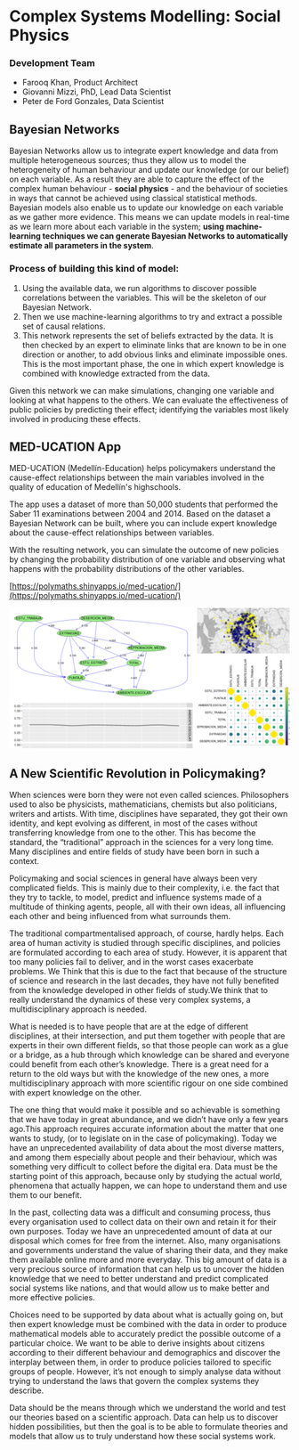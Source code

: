 # Complex Systems Modelling: Social Physics
### Development Team
- Farooq Khan, Product Architect
- Giovanni Mizzi, PhD, Lead Data Scientist
- Peter de Ford Gonzales, Data Scientist
## Bayesian Networks
Bayesian Networks allow us to integrate expert knowledge and data from multiple heterogeneous sources; thus they allow us to model the heterogeneity of human behaviour  and update our knowledge (or our belief) on each variable.   As  a  result  they  are  able  to  capture  the  effect  of  the complex human behaviour - **social physics** - and the behaviour of societies in ways that cannot be achieved using classical statistical methods. Bayesian models also  enable  us  to  update  our  knowledge  on  each  variable as we gather more evidence.  This means we can update models in real-time as we learn more about each variable in the system; **using machine-learning techniques we can generate Bayesian Networks to automatically estimate all parameters in the system**.

### Process of building this kind of model:

1. Using the available data, we run algorithms to discover possible correlations between the variables.  This will be the skeleton of our Bayesian Network.
2. Then we use machine-learning algorithms to try and extract a possible set of causal relations.
3. This  network  represents  the  set  of  beliefs  extracted  by  the  data. It is then checked by an expert to eliminate links that are known to be in one direction or another, to add obvious links and eliminate impossible ones. This is the most important phase, the one in which expert knowledge is combined with knowledge extracted from the data.

Given this network we can make simulations, changing one variable and looking at what happens to the others. We can evaluate the effectiveness of public policies by predicting their effect; identifying the variables most likely involved in producing these effects.

## MED-UCATION App
MED-UCATION (Medellín-Education) helps policymakers understand the cause-effect relationships between the main variables involved in the quality of education of Medellín's highschools.

The app uses a dataset of more than 50,000 students that performed the Saber 11 examinations between 2004 and 2014. Based on the dataset a Bayesian Network can be built, where you can include expert knowledge about the cause-effect relationships between variables.

With the resulting network, you can simulate the outcome of new policies by changing the probability distribution of one variable and observing what happens with the probability distributions of the other variables.

[https://polymaths.shinyapps.io/med-ucation/](https://polymaths.shinyapps.io/med-ucation/)

![my image](images/Visualisations%20Collage.png)

## A New Scientific Revolution in Policymaking?

When sciences were born they were not even called sciences. Philosophers used to also be physicists, mathematicians, chemists but also politicians, writers and artists. With time, disciplines have separated, they got their own identity, and kept evolving as different, in most of the cases without transferring knowledge from one to the other. This has become the standard, the “traditional” approach in the sciences for a very long time. Many disciplines and entire fields of study have been born in such a context.

Policymaking and social sciences in general have always been very complicated fields. This is mainly due to their complexity, i.e. the fact that they try to tackle, to model, predict and influence systems made of a multitude of thinking agents, people, all with their own ideas, all influencing each other and being influenced from what surrounds them.

The  traditional  compartmentalised  approach,  of  course,  hardly  helps. Each area of human activity is studied through specific disciplines, and policies are formulated according to each area of study.  However, it is apparent that too many policies fail to deliver, and in the worst cases exacerbate problems.  We Think that this is due to the fact that because of the structure of science and research in the last decades, they have not fully benefited from the knowledge developed in other fields of study.We think that to really understand the dynamics of these very complex systems, a multidisciplinary approach is needed.  

What is needed is to have people that are at the edge of different disciplines, at their intersection, and put them together with people that are experts in their own different fields, so that those people can work as a glue or a bridge, as a hub through which knowledge can be shared and everyone could benefit from each other’s knowledge. There is a great need for a return to the old ways but with the knowledge of the new ones, a more multidisciplinary approach with more scientific rigour on one side combined with expert knowledge on the other.

The one thing that would make it possible and so achievable is something that we have today in great abundance, and we didn’t have only a few years ago.This approach requires accurate information about the matter that one wants to study, (or to legislate on in the case of policymaking).  Today we have an unprecedented availability of data about the most diverse matters, and among them especially about people and their behaviour, which was something very difficult to collect before the digital era. Data must be the starting point of this approach, because only by studying the actual world, phenomena that actually happen, we can hope to understand them and use them to our benefit.

In the past, collecting data was a difficult and consuming process, thus every organisation  used  to  collect  data  on  their  own  and  retain  it  for  their  own purposes. Today we have an unprecedented amount of data at our disposal which comes for free from the internet.  Also, many organisations and governments understand the value of sharing their data, and they make them available online more and more everyday. This  big  amount  of  data  is  a  very  precious  source  of  information that can help us to uncover the hidden knowledge that we need to better understand and predict complicated social systems like nations, and that would allow us to make better and more effective policies.   

Choices  need  to  be  supported by data  about what  is  actually going  on, but then expert  knowledge must be combined with the data in order to produce mathematical models able to accurately predict the possible outcome of a particular choice. We want to be able to derive insights about citizens according to their different behaviour and demographics and discover the interplay between them, in order to produce policies tailored to specific groups of people. However, it’s not enough to simply analyse data without trying to understand the laws that govern the complex systems they describe.  

Data should be the means through which we understand the world and test our theories based on a scientific approach.  Data can help us to discover hidden possibilities, but then the goal is to be able to formulate theories and models that allow us to truly understand how these social systems work.


